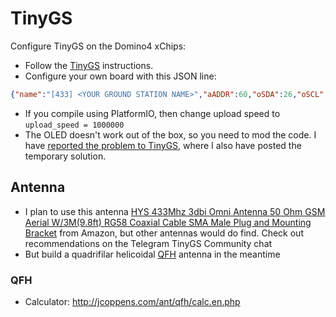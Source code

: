 # TinyGS
Configure TinyGS on the Domino4 xChips:
- Follow the [TinyGS](https://tinygs.com) instructions.
- Configure your own board with this JSON line:
```JSON
{"name":"[433] <YOUR GROUND STATION NAME>","aADDR":60,"oSDA":26,"oSCL":27,"oRST”:0,”pBut”:0,”led”:0,”radio":1,"lNSS":15,"lDIO0":33,"lDIO1”:0,”lBUSSY”:0,”lRST”:0,”lMISO":12,"lMOSI":13,"lSCK":14,"lTCXOV":0.0}
```

- If you compile using PlatformIO, then change upload speed to `upload_speed = 1000000`
- The OLED doesn't work out of the box, so you need to mod the code. I have [reported the problem to TinyGS](https://github.com/G4lile0/tinyGS/issues/146), where I also have posted the temporary solution.

## Antenna
- I plan to use this antenna [HYS 433Mhz 3dbi Omni Antenna 50 Ohm GSM Aerial W/3M(9.8ft) RG58 Coaxial Cable SMA Male Plug and Mounting Bracket](https://www.amazon.com/gp/product/B086YV2QLS) from Amazon, but other antennas would do find. Check out recommendations on the Telegram TinyGS Community chat
- But build a quadrifilar helicoidal [QFH](QFH) antenna in the meantime

### QFH
- Calculator: http://jcoppens.com/ant/qfh/calc.en.php
